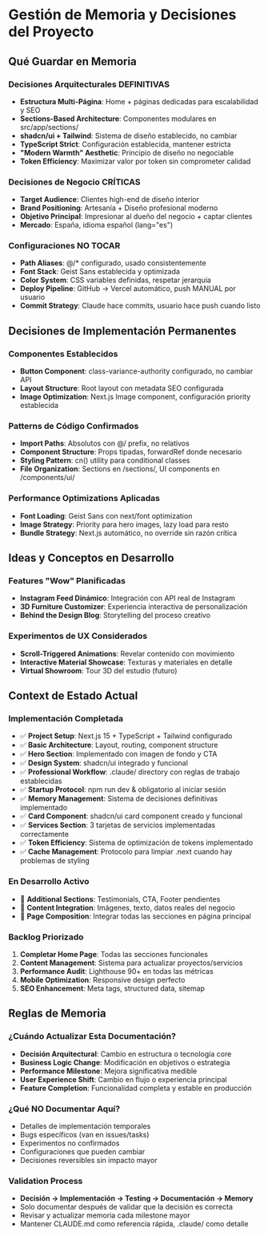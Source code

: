 # Gestión de Memoria y Decisiones del Proyecto

## Qué Guardar en Memoria

### Decisiones Arquitecturales DEFINITIVAS
- **Estructura Multi-Página**: Home + páginas dedicadas para escalabilidad y SEO
- **Sections-Based Architecture**: Componentes modulares en src/app/sections/
- **shadcn/ui + Tailwind**: Sistema de diseño establecido, no cambiar
- **TypeScript Strict**: Configuración establecida, mantener estricta
- **"Modern Warmth" Aesthetic**: Principio de diseño no negociable
- **Token Efficiency**: Maximizar valor por token sin comprometer calidad

### Decisiones de Negocio CRÍTICAS
- **Target Audience**: Clientes high-end de diseño interior
- **Brand Positioning**: Artesanía + Diseño profesional moderno
- **Objetivo Principal**: Impresionar al dueño del negocio + captar clientes
- **Mercado**: España, idioma español (lang="es")

### Configuraciones NO TOCAR
- **Path Aliases**: @/* configurado, usado consistentemente
- **Font Stack**: Geist Sans establecida y optimizada
- **Color System**: CSS variables definidas, respetar jerarquía
- **Deploy Pipeline**: GitHub → Vercel automático, push MANUAL por usuario
- **Commit Strategy**: Claude hace commits, usuario hace push cuando listo

## Decisiones de Implementación Permanentes

### Componentes Establecidos
- **Button Component**: class-variance-authority configurado, no cambiar API
- **Layout Structure**: Root layout con metadata SEO configurada
- **Image Optimization**: Next.js Image component, configuración priority establecida

### Patterns de Código Confirmados
- **Import Paths**: Absolutos con @/ prefix, no relativos
- **Component Structure**: Props tipadas, forwardRef donde necesario  
- **Styling Pattern**: cn() utility para conditional classes
- **File Organization**: Sections en /sections/, UI components en /components/ui/

### Performance Optimizations Aplicadas
- **Font Loading**: Geist Sans con next/font optimization
- **Image Strategy**: Priority para hero images, lazy load para resto
- **Bundle Strategy**: Next.js automático, no override sin razón crítica

## Ideas y Conceptos en Desarrollo

### Features "Wow" Planificadas
- **Instagram Feed Dinámico**: Integración con API real de Instagram
- **3D Furniture Customizer**: Experiencia interactiva de personalización
- **Behind the Design Blog**: Storytelling del proceso creativo

### Experimentos de UX Considerados
- **Scroll-Triggered Animations**: Revelar contenido con movimiento
- **Interactive Material Showcase**: Texturas y materiales en detalle
- **Virtual Showroom**: Tour 3D del estudio (futuro)

## Context de Estado Actual

### Implementación Completada
- ✅ **Project Setup**: Next.js 15 + TypeScript + Tailwind configurado
- ✅ **Basic Architecture**: Layout, routing, component structure
- ✅ **Hero Section**: Implementado con imagen de fondo y CTA
- ✅ **Design System**: shadcn/ui integrado y funcional
- ✅ **Professional Workflow**: .claude/ directory con reglas de trabajo establecidas
- ✅ **Startup Protocol**: npm run dev & obligatorio al iniciar sesión
- ✅ **Memory Management**: Sistema de decisiones definitivas implementado
- ✅ **Card Component**: shadcn/ui card component creado y funcional
- ✅ **Services Section**: 3 tarjetas de servicios implementadas correctamente
- ✅ **Token Efficiency**: Sistema de optimización de tokens implementado
- ✅ **Cache Management**: Protocolo para limpiar .next cuando hay problemas de styling

### En Desarrollo Activo
- 🔄 **Additional Sections**: Testimonials, CTA, Footer pendientes  
- 🔄 **Content Integration**: Imágenes, texto, datos reales del negocio
- 🔄 **Page Composition**: Integrar todas las secciones en página principal

### Backlog Priorizado
1. **Completar Home Page**: Todas las secciones funcionales
2. **Content Management**: Sistema para actualizar proyectos/servicios
3. **Performance Audit**: Lighthouse 90+ en todas las métricas
4. **Mobile Optimization**: Responsive design perfecto
5. **SEO Enhancement**: Meta tags, structured data, sitemap

## Reglas de Memoria

### ¿Cuándo Actualizar Esta Documentación?
- **Decisión Arquitectural**: Cambio en estructura o tecnología core
- **Business Logic Change**: Modificación en objetivos o estrategia
- **Performance Milestone**: Mejora significativa medible
- **User Experience Shift**: Cambio en flujo o experiencia principal
- **Feature Completion**: Funcionalidad completa y estable en producción

### ¿Qué NO Documentar Aquí?
- Detalles de implementación temporales
- Bugs específicos (van en issues/tasks)
- Experimentos no confirmados
- Configuraciones que pueden cambiar
- Decisiones reversibles sin impacto mayor

### Validation Process
- **Decisión → Implementación → Testing → Documentación → Memory**
- Solo documentar después de validar que la decisión es correcta
- Revisar y actualizar memoria cada milestone mayor
- Mantener CLAUDE.md como referencia rápida, .claude/ como detalle